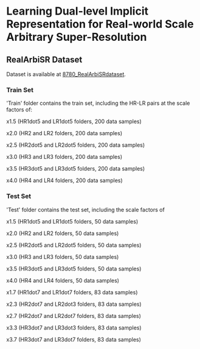 # Learning Dual-level Implicit Representation for Real-world Scale Arbitrary Super-Resolution

## RealArbiSR Dataset
Dataset is available at [8780_RealArbiSRdataset](https://drive.google.com/file/d/1-Z-cwJlmwch8F13GvofGVKLhlFpkBBZv/view?usp=drive_link). 

### Train Set
'Train' folder contains the train set, including the HR-LR pairs at the scale factors of: 

x1.5 (HR1dot5 and LR1dot5 folders, 200 data samples)

x2.0 (HR2 and LR2 folders, 200 data samples)

x2.5 (HR2dot5 and LR2dot5 folders, 200 data samples)

x3.0 (HR3 and LR3 folders, 200 data samples)

x3.5 (HR3dot5 and LR3dot5 folders, 200 data samples)

x4.0 (HR4 and LR4 folders, 200 data samples)

### Test Set
'Test' folder contains the test set, including the scale factors of 

x1.5 (HR1dot5 and LR1dot5 folders, 50 data samples)

x2.0 (HR2 and LR2 folders, 50 data samples)

x2.5 (HR2dot5 and LR2dot5 folders, 50 data samples)

x3.0 (HR3 and LR3 folders, 50 data samples)

x3.5 (HR3dot5 and LR3dot5 folders, 50 data samples)

x4.0 (HR4 and LR4 folders, 50 data samples)

x1.7 (HR1dot7 and LR1dot7 folders, 83 data samples)

x2.3 (HR2dot7 and LR2dot3 folders, 83 data samples)

x2.7 (HR2dot7 and LR2dot7 folders, 83 data samples)

x3.3 (HR3dot7 and LR3dot3 folders, 83 data samples)

x3.7 (HR3dot7 and LR3dot7 folders, 83 data samples)
